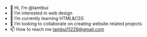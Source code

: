 - 👋 Hi, I’m @tamtbui
- 👀 I’m interested in web design 
- 🌱 I’m currently learning HTML&CSS
- 💞️ I’m looking to collaborate on creating website related projects
- 📫 How to reach me tambui11229@gmail.com

<!---
tamtbui/tamtbui is a ✨ special ✨ repository because its `README.md` (this file) appears on your GitHub profile.
You can click the Preview link to take a look at your changes.
--->
